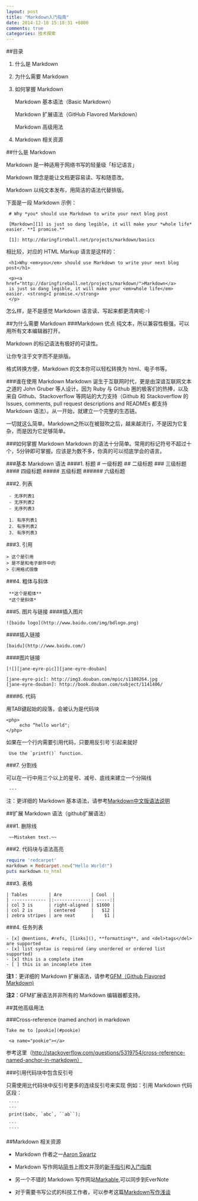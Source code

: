 ```yaml
---
layout: post
title: "Markdown入门指南"
date: 2014-12-18 15:18:31 +0800
comments: true
categories: 技术探索
---
```

##目录
1. 什么是 Markdown
2. 为什么需要 Markdown
3. 如何掌握 Markdown

   Markdown 基本语法（Basic Markdown）
   
   Markdown 扩展语法（GitHub Flavored Markdown）
   
   Markdown 高级用法
   
4. Markdown 相关资源
 
##什么是 Markdown

Markdown 是一种适用于网络书写的轻量级「标记语言」

Markdown 理念是能让文档更容易读、写和随意改。

Markdown 以纯文本发布，用简洁的语法代替排版。

下面是一段 Markdown 示例：


	 # Why *you* should use Markdown to write your next blog post

	 [Markdown][1] is just so dang legible, it will make your *whole life* easier. **I promise.**

	 [1]: http://daringfireball.net/projects/markdown/basics
	 
相比较，对应的 HTML Markup 语言是这样的：

	 <h1>Why <em>you</em> should use Markdown to write your next blog post</h1>

	 <p><a href="http://daringfireball.net/projects/markdown/">Markdown</a>
	 is just so dang legible, it will make your <em>whole life</em> easier. <strong>I promise.</strong>
	 </p>
	 
	 
怎么样，是不是感觉 Markdown 语言读、写起来都更清爽呢:-)

##为什么需要 Markdown
###Markdown 优点
纯文本，所以兼容性极强，可以用所有文本编辑器打开。

Markdown 的标记语法有极好的可读性。

让你专注于文字而不是排版。

格式转换方便，Markdown 的文本你可以轻松转换为 html、电子书等。

###谁在使用 Markdown
Markdown 诞生于互联网时代，更是由深谙互联网文本之道的 John Gruber 等人设计。因为 Ruby 与 Github 圈的极客们的热捧，以及来自 Github、Stackoverflow 等网站的大力支持（Github 和 Stackoverflow 的 Issues, comments, pull request descriptions and READMEs 都支持 Markdown 语法）。从一开始，就建立一个完整的生态链。

一切就这么简单。Markdown之所以在被鼓吹之后，越来越流行，不是因为它复杂，而是因为它足够简单。

###如何掌握 Markdown
Markdown 的语法十分简单。常用的标记符号不超过十个，5分钟即可掌握。应该是为数不多，你真的可以彻底学会的语言。

###基本 Markdown 语法
####1. 标题
	# 一级标题
 	## 二级标题
 	### 三级标题
 	#### 四级标题
 	##### 五级标题
	###### 六级标题
	
###2. 列表

	 - 无序列表1
	 - 无序列表2
	 - 无序列表3

	 1. 有序列表1
	 2. 有序列表2
	 3. 有序列表3
	 
###3. 引用

	> 这个是引用
	> 是不是和电子邮件中的
	> 引用格式很像
	
###4. 粗体与斜体

	 **这个是粗体**
	 *这个是斜体*
 	
###5. 图片与链接
####插入图片

	![baidu logo](http://www.baidu.com/img/bdlogo.png)
	
####插入链接

	[baidu](http://www.baidu.com/)
	
####图片链接

	[![][jane-eyre-pic]][jane-eyre-douban]

	[jane-eyre-pic]: http://img3.douban.com/mpic/s1108264.jpg
	[jane-eyre-douban]: http://book.douban.com/subject/1141406/
	
####6. 代码

用TAB键起始的段落，会被认为是代码块

	<php>
         echo “hello world";
    </php>
    
   
如果在一个行内需要引用代码，只要用反引号`引起来就好

	 Use the `printf()` function.
	 
###7. 分割线

可以在一行中用三个以上的星号、减号、底线来建立一个分隔线

	 ---
	 
注：更详细的 Markdown 基本语法，请参考[Markdown中文版语法说明](http://wowubuntu.com/markdown/)

##扩展 Markdown 语法（github扩展语法）

###1. 删除线

	 ~~Mistaken text.~~
	 
###2. 代码块与语法高亮

 ```ruby
 require 'redcarpet'
 markdown = Redcarpet.new("Hello World!")
 puts markdown.to_html
 ```
 
###3. 表格

	| Tables        | Are           | Cool  |
	| ------------- |:-------------:| -----:|
	| col 3 is      | right-aligned | $1600 |
	| col 2 is      | centered      |   $12 |
	| zebra stripes | are neat      |    $1 |
 
###4. 任务列表

	- [x] @mentions, #refs, [links](), **formatting**, and <del>tags</del> are supported
	- [x] list syntax is required (any unordered or ordered list supported)
	- [x] this is a complete item
	- [ ] this is an incomplete item
	
**注1**：更详细的 Markdown 扩展语法，请参考[GFM（Github Flavored Markdown)](https://help.github.com/articles/github-flavored-markdown/)

**注2**：GFM扩展语法并非所有的 Markdown 编辑器都支持。

##其他高级用法

###Cross-reference (named anchor) in markdown

	Take me to [pookie](#pookie)

	 <a name="pookie"></a>
	 
参考这里（http://stackoverflow.com/questions/5319754/cross-reference-named-anchor-in-markdown）

###引用代码块中包含反引号

只需使用比代码块中反引号更多的连续反引号来实现
例如：引用 Markdown 代码区段：

	 ````
	 ```
	 print($abc, `abc`, ``ab``);

	 ```
	 ````

##Markdown 相关资源
- Markdown 作者之一[Aaron Swartz](http://coolshell.cn/articles/11928.html)

- Markdown 写作网站[简书](http://www.jianshu.com/)上图文并茂的[新手指引](http://www.jianshu.com/p/q81RER)和[入门指南](http://www.jianshu.com/p/1e402922ee32/)

- 另一个不错的 Markdown 写作网站[Markable](http://markable.in/),可以同步到EverNote
- 对于需要书写公式的科技工作者，可以参考这篇[Markdown写作浅谈](http://www.jianshu.com/p/PpDNMG)